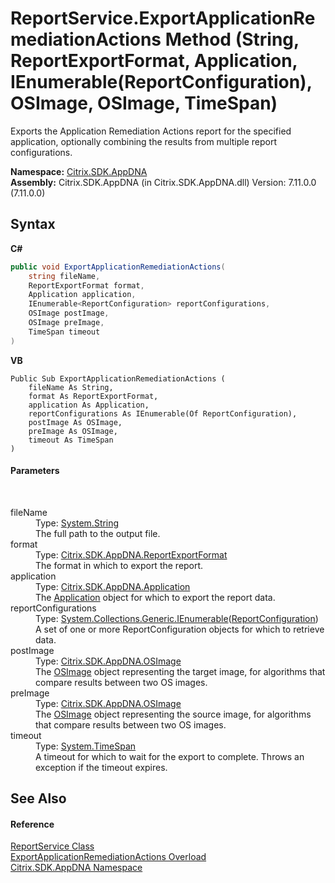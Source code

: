 # ReportService.ExportApplicationRemediationActions Method (String, ReportExportFormat, Application, IEnumerable(ReportConfiguration), OSImage, OSImage, TimeSpan)
 

Exports the Application Remediation Actions report for the specified application, optionally combining the results from multiple report configurations.

**Namespace:**&nbsp;[Citrix.SDK.AppDNA](index.md)<br />**Assembly:**&nbsp;Citrix.SDK.AppDNA (in Citrix.SDK.AppDNA.dll) Version: 7.11.0.0 (7.11.0.0)

## Syntax

**C#**
```csharp
public void ExportApplicationRemediationActions(
	string fileName,
	ReportExportFormat format,
	Application application,
	IEnumerable<ReportConfiguration> reportConfigurations,
	OSImage postImage,
	OSImage preImage,
	TimeSpan timeout
)
```

**VB**
```vbnet
Public Sub ExportApplicationRemediationActions ( 
	fileName As String,
	format As ReportExportFormat,
	application As Application,
	reportConfigurations As IEnumerable(Of ReportConfiguration),
	postImage As OSImage,
	preImage As OSImage,
	timeout As TimeSpan
)
```


#### Parameters
&nbsp;<dl><dt>fileName</dt><dd>Type: <a href="http://msdn2.microsoft.com/en-us/library/s1wwdcbf" target="_blank">System.String</a><br />The full path to the output file.</dd><dt>format</dt><dd>Type: <a href="e3db318a-d7d0-0cc9-b54c-cb96a06a971a">Citrix.SDK.AppDNA.ReportExportFormat</a><br />The format in which to export the report.</dd><dt>application</dt><dd>Type: <a href="1779bfff-4b29-0f26-8a09-10acdd530bbc">Citrix.SDK.AppDNA.Application</a><br />The <a href="1779bfff-4b29-0f26-8a09-10acdd530bbc">Application</a> object for which to export the report data.</dd><dt>reportConfigurations</dt><dd>Type: <a href="http://msdn2.microsoft.com/en-us/library/9eekhta0" target="_blank">System.Collections.Generic.IEnumerable</a>(<a href="65f3ee4f-5129-5083-b4da-0f1e23fc3784">ReportConfiguration</a>)<br />A set of one or more ReportConfiguration objects for which to retrieve data.</dd><dt>postImage</dt><dd>Type: <a href="3392740e-a7b4-99c9-3be9-08c56344708c">Citrix.SDK.AppDNA.OSImage</a><br />The <a href="3392740e-a7b4-99c9-3be9-08c56344708c">OSImage</a> object representing the target image, for algorithms that compare results between two OS images.</dd><dt>preImage</dt><dd>Type: <a href="3392740e-a7b4-99c9-3be9-08c56344708c">Citrix.SDK.AppDNA.OSImage</a><br />The <a href="3392740e-a7b4-99c9-3be9-08c56344708c">OSImage</a> object representing the source image, for algorithms that compare results between two OS images.</dd><dt>timeout</dt><dd>Type: <a href="http://msdn2.microsoft.com/en-us/library/269ew577" target="_blank">System.TimeSpan</a><br />A timeout for which to wait for the export to complete. Throws an exception if the timeout expires.</dd></dl>

## See Also


#### Reference
<a href="9e51be1a-2f54-b974-0f38-360e4e12cb6d">ReportService Class</a><br /><a href="54cfb141-50ef-105e-5f40-275f435a7312">ExportApplicationRemediationActions Overload</a><br /><a href="fe2d265b-410b-8b11-1eb4-a790e0b062bf">Citrix.SDK.AppDNA Namespace</a><br />